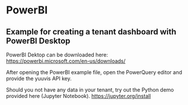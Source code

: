 # PowerBI
## Example for creating a tenant dashboard with PowerBI Desktop

PowerBI Dektop can be downloaded here:
https://powerbi.microsoft.com/en-us/downloads/

After opening the PowerBI example file, open the PowerQuery editor and provide the yuuvis API key.

Should you not have any data in your tenant, try out the Python demo provided here (Jupyter Notebook).
https://jupyter.org/install

